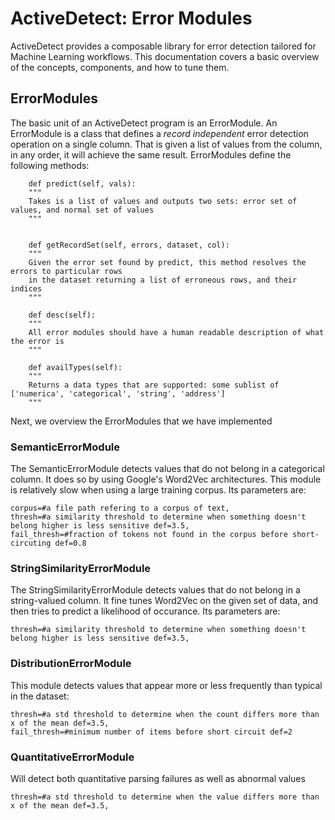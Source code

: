 # ActiveDetect: Error Modules

ActiveDetect provides a composable library for error detection tailored for Machine Learning workflows. This documentation covers a basic overview of the concepts, components, and how to tune them.

## ErrorModules

The basic unit of an ActiveDetect program is an ErrorModule. An ErrorModule is a class that defines a *record independent* error detection operation on a single column. That is given a list of values from the column, in any order, it will achieve the same result. ErrorModules define the following methods:

```
	def predict(self, vals):
	"""
	Takes is a list of values and outputs two sets: error set of values, and normal set of values
	"""


	def getRecordSet(self, errors, dataset, col):
	"""
	Given the error set found by predict, this method resolves the errors to particular rows
	in the dataset returning a list of erroneous rows, and their indices
	"""

	def desc(self):
	"""
	All error modules should have a human readable description of what the error is
	"""

	def availTypes(self):
	"""
	Returns a data types that are supported: some sublist of ['numerica', 'categorical', 'string', 'address']
	"""
```

Next, we overview the ErrorModules that we have implemented

### SemanticErrorModule ###

The SemanticErrorModule detects values that do not belong in a categorical column. It does so by using Google's Word2Vec architectures. This module is relatively slow when using a large training corpus. Its parameters are:
```
corpus=#a file path refering to a corpus of text,
thresh=#a similarity threshold to determine when something doesn't belong higher is less sensitive def=3.5, 
fail_thresh=#fraction of tokens not found in the corpus before short-circuting def=0.8
```

### StringSimilarityErrorModule ###
The StringSimilarityErrorModule detects values that do not belong in a string-valued column. It fine tunes Word2Vec on the given set of data, and then tries to predict a likelihood of occurance. Its parameters are:
```
thresh=#a similarity threshold to determine when something doesn't belong higher is less sensitive def=3.5, 
```

### DistributionErrorModule ###
This module detects values that appear more or less frequently than typical in the dataset:
```
thresh=#a std threshold to determine when the count differs more than x of the mean def=3.5, 
fail_thresh=#minimum number of items before short circuit def=2
```

### QuantitativeErrorModule ###
Will detect both quantitative parsing failures as well as abnormal values
```
thresh=#a std threshold to determine when the value differs more than x of the mean def=3.5, 
```

